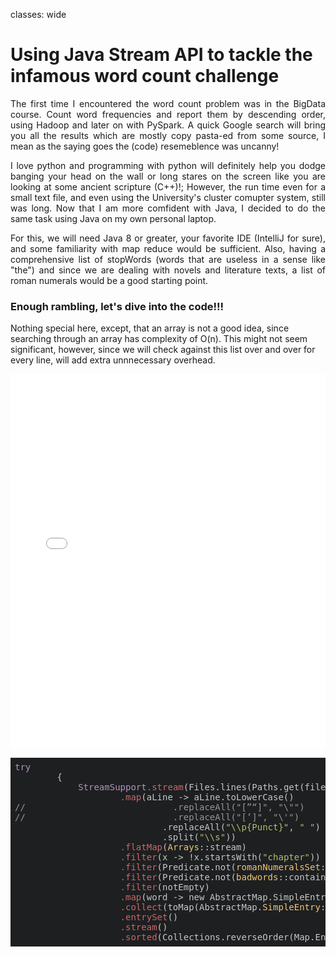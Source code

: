 classes: wide

# Using Java Stream API to tackle the infamous word count challenge

<div style="text-align: justify">
<p>
The first time I encountered the word count problem was in the BigData course. Count word frequencies and report them by descending order, using Hadoop and later on with PySpark. A quick Google search will bring you all the results which are mostly copy pasta-ed from some source, I mean as the saying goes the (code) resemeblence was uncanny!
</p>
<p>
I love python and programming with python will definitely help you dodge banging your head on the wall or long stares on the screen like you are looking at some ancient scripture (C++)!; However, the run time even for a small text file, and even using the University's cluster comupter system, still was long. Now that I am more comfident with Java, I decided to do the same task using Java on my own personal laptop.
<p>
For this, we will need Java 8 or greater, your favorite IDE (IntelliJ for sure), and some familiarity with map reduce would be sufficient.
Also, having a comprehensive list of stopWords (words that are useless in a sense like "the") and since we are dealing with novels and literature texts, a list of roman numerals would be a good starting point.
</p>
</div>

### Enough rambling, let's dive into the code!!!
<p>
Nothing special here, except, that an array is not a good idea, since searching through an array has complexity of O(n). This might not seem significant, however, since we will check against this list over and over for every line, will add extra unnnecessary overhead.
</p>

<dive>
<iframe src="/assets/codez/test.html"
    sandbox="allow-same-origin"
    width="100%"
    height="600"
    scrolling="yes"
    seamless="seamless"
    frameborder="0">
</iframe>



<pre class="hljs" style="display: block; overflow-x: auto; background: rgb(29, 31, 33) none repeat scroll 0% 0%; color: rgb(197, 200, 198); padding: 0.5em;"><span class="hljs-selector-tag" style="color: rgb(178, 148, 187);">try</span>
        {
            <span class="hljs-selector-tag" style="color: rgb(178, 148, 187);">StreamSupport</span><span class="hljs-selector-class" style="color: rgb(204, 102, 102);">.stream</span>(Files.lines(Paths.get(filePath)).spliterator(), true)
                    <span class="hljs-selector-class" style="color: rgb(204, 102, 102);">.map</span>(aLine -&gt; aLine.toLowerCase()
<span class="hljs-comment" style="color: rgb(150, 152, 150);">//                            .replaceAll("[”“]", "\"")</span>
<span class="hljs-comment" style="color: rgb(150, 152, 150);">//                            .replaceAll("[’]", "\'")</span>
                            .replaceAll(<span class="hljs-string" style="color: rgb(181, 189, 104);">"\\p{Punct}"</span>, <span class="hljs-string" style="color: rgb(181, 189, 104);">" "</span>)
                            .split(<span class="hljs-string" style="color: rgb(181, 189, 104);">"\\s"</span>))
                    <span class="hljs-selector-class" style="color: rgb(204, 102, 102);">.flatMap</span>(<span class="hljs-attribute" style="color: rgb(240, 198, 116);">Arrays</span>::stream)
                    <span class="hljs-selector-class" style="color: rgb(204, 102, 102);">.filter</span>(x -&gt; !x.startsWith(<span class="hljs-string" style="color: rgb(181, 189, 104);">"chapter"</span>))
                    <span class="hljs-selector-class" style="color: rgb(204, 102, 102);">.filter</span>(Predicate.not(<span class="hljs-attribute" style="color: rgb(240, 198, 116);">romanNumeralsSet</span>::contains))
                    <span class="hljs-selector-class" style="color: rgb(204, 102, 102);">.filter</span>(Predicate.not(<span class="hljs-attribute" style="color: rgb(240, 198, 116);">badwords</span>::contains))
                    <span class="hljs-selector-class" style="color: rgb(204, 102, 102);">.filter</span>(notEmpty)
                    <span class="hljs-selector-class" style="color: rgb(204, 102, 102);">.map</span>(word -&gt; new AbstractMap.SimpleEntry&lt;&gt;(word, <span class="hljs-number" style="color: rgb(222, 147, 95);">1</span>))
                    <span class="hljs-selector-class" style="color: rgb(204, 102, 102);">.collect</span>(toMap(AbstractMap.<span class="hljs-attribute" style="color: rgb(240, 198, 116);">SimpleEntry</span>::getKey, AbstractMap.<span class="hljs-attribute" style="color: rgb(240, 198, 116);">SimpleEntry</span>::getValue, <span class="hljs-attribute" style="color: rgb(240, 198, 116);">Integer</span>::sum))
                    <span class="hljs-selector-class" style="color: rgb(204, 102, 102);">.entrySet</span>()
                    <span class="hljs-selector-class" style="color: rgb(204, 102, 102);">.stream</span>()
                    <span class="hljs-selector-class" style="color: rgb(204, 102, 102);">.sorted</span>(Collections.reverseOrder(Map.Entry.comparingByValue()))</pre>